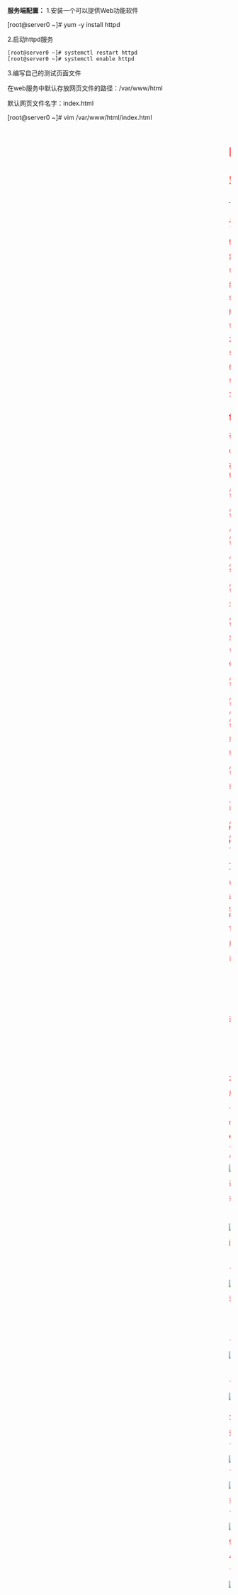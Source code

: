 **服务端配置：**
1.安装一个可以提供Web功能软件

[root@server0 ~]# yum -y install httpd

2.启动httpd服务

```shell
[root@server0 ~]# systemctl restart httpd
[root@server0 ~]# systemctl enable httpd
```



3.编写自己的测试页面文件

在web服务中默认存放网页文件的路径：/var/www/html

默认网页文件名字：index.html

[root@server0 ~]# vim /var/www/html/index.html

<marquee><font color=red><h1>hello world!



客户端访问
[root@desktop0 /]# firefox 172.25.0.11

-------------------

## 让web服务器永远运行

情境
运行nodejs的程序，使用命令：node xxx.js，但是关掉终端，程序也关闭了，如何让node app的程序一直运行？

第一种：让node app 在后台运行，但是当服务器重启后并不会重新启动，所以需要将此命令加入启动项中。

```shell
$ nohup node app &
```
如果上面这个命令不行可以输入下面的语句

```shell
$ nohup command & node log.io-server.js &
```

解决
1.安装forever

```
$ npm install -g forever
```


2.使用forever开启nodejs程序

```shell
$ forever start xxx.js
```

如果你需要用npm run  start来运行你的程序，则用命令
forever start -c “npm run  start” 路径

```shell
$ forever start -c "npm run start" ./
```

3.如果不需要一直运行nodejs程序

forever stop xxx.js
--------------------- 

在linux下能全局使用

cd 进 `/usr/local/bin `

在当前目录下使用  `ln -s /usr/nodejs/bin/forever  `创建软链接 . (-s后面的地址是安装成功后forever位置))

```
// 1. 简单的启动  
forever start app.js  
  
// 2. 指定forever信息输出文件，当然，默认它会放到~/.forever/forever.log  
forever start -l forever.log app.js  
  
// 3. 指定app.js中的日志信息和错误日志输出文件，  
//  -o 就是console.log输出的信息，-e 就是console.error输出的信息  
forever start -o out.log -e err.log app.js  
  
// 4. 追加日志，forever默认是不能覆盖上次的启动日志，  
//  所以如果第二次启动不加-a，则会不让运行  
forever start -l forever.log -a app.js  
  
// 5. 监听当前文件夹下的所有文件改动  
forever start -w app.js  
  
文件改动监听并自动重启  
  
// 1. 监听当前文件夹下的所有文件改动（不太建议这样）  
forever start -w app.js  
  
显示所有运行的服务  
  
forever list  
  
停止操作  
  
// 1. 停止所有运行的node App  
forever stopall  
  
// 2. 停止其中一个node App  
forever stop app.js  
// 当然还可以这样  
// forever list 找到对应的id，然后：  
forever stop [id]  
  
重启操作  
  
重启操作跟停止操作保持一致。  
  
// 1. 启动所有  
forever restartall  
  
更多一些  
  
上面的一些解释足够平常使用，还有待之后继续补充。  
开发和线上建议配置  
  
// 开发环境下  
NODE_ENV=development forever start -l forever.log -e err.log -a app.js  
// 线上环境下  
NODE_ENV=production forever start -l ~/.forever/forever.log -e ~/.forever/err.log -w -a app.js  
  
上面加上NODE_ENV为了让app.js辨认当前是什么环境用的。不加它可能就不知道哦？  
一些注意点  
  
有可能你需要使用unix下的crontab（定时任务）  
  
这个时候需要注意配置好环境变量。  
  
SHELL=/bin/sh  
PATH=/usr/local/sbin:/usr/local/bin:/sbin:/bin:/usr/sbin:/usr/bin  
```



1.nohup

用途：不挂断地运行命令。

语法：nohup Command [ Arg … ] [　& ]

　　无论是否将 nohup 命令的输出重定向到终端，输出都将附加到当前目录的 nohup.out 文件中。

　　如果当前目录的 nohup.out 文件不可写，输出重定向到 $HOME/nohup.out 文件中。

　　如果没有文件能创建或打开以用于追加，那么 Command 参数指定的命令不可调用。

退出状态：该命令返回下列出口值： 　　

　　126 可以查找但不能调用 Command 参数指定的命令。 　　

　　127 nohup 命令发生错误或不能查找由 Command 参数指定的命令。 　　

　　否则，nohup 命令的退出状态是 Command 参数指定命令的退出状态。

2.&

用途：在后台运行

一般两个一起用

nohup command &

eg:

```
`nohup /usr/local/node/bin/node /www/im/chat.js >> /usr/local/node/output.log 2>&1 &`
```

![img](https://images2015.cnblogs.com/blog/798214/201703/798214-20170320150831908-545166421.png)

进程号7585

查看运行的后台进程

（1）jobs -l

![img](https://images2015.cnblogs.com/blog/798214/201703/798214-20170320150912955-1772662776.png)

jobs命令只看当前终端生效的，关闭终端后，在另一个终端jobs已经无法看到后台跑得程序了，此时利用ps（进程查看命令）

（2）ps -ef 

```
`ps -aux|grep chat.js`
```

![img](https://images2015.cnblogs.com/blog/798214/201703/798214-20170320153334877-1168175476.png)

注：

　　用ps -def | grep查找进程很方便，最后一行总是会grep自己

　　用grep -v参数可以将grep命令排除掉

```
`ps -aux|grep chat.js| grep -v grep`
```

![img](https://images2015.cnblogs.com/blog/798214/201703/798214-20170320153456502-1139370768.png)

　　再用awk提取一下进程ID　

```
`ps -aux|grep chat.js| grep -v grep | awk ``'{print $2}'`
```

![img](https://images2015.cnblogs.com/blog/798214/201703/798214-20170320153606799-967154073.png)

```

```

3.如果某个进程起不来，可能是某个端口被占用

查看使用某端口的进程

```
`lsof -i:8090`
```

![img](https://images2015.cnblogs.com/blog/798214/201703/798214-20170320154514377-1985478430.png)

```
`netstat -ap|grep 8090`
```

![img](https://images2015.cnblogs.com/blog/798214/201703/798214-20170320154600658-246972161.png)

查看到进程id之后，使用netstat命令查看其占用的端口

```
`netstat -nap|grep 7779`
```

![img](https://images2015.cnblogs.com/blog/798214/201703/798214-20170320155041815-1272481492.png)

使用kill杀掉进城后再启动

4.终止后台运行的进程

```
`kill -9  进程号`
```

![img](https://images2015.cnblogs.com/blog/798214/201703/798214-20170320153728049-88100874.png)